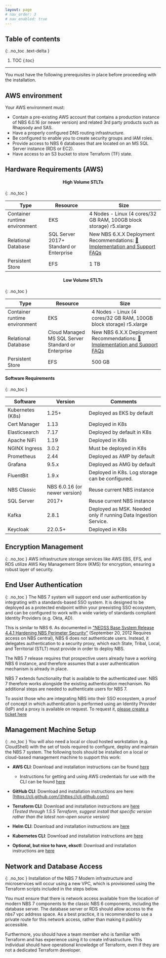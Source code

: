 ```yaml
---
layout: page
# nav_order: 3
# nav_enabled: true
---
```


## Table of contents
{: .no_toc .text-delta }

1. TOC
{:toc}

---

You must have the following prerequisites in place before proceeding with the installation.

## AWS environment
Your AWS environment must:

- Contain a pre-existing AWS account that contains a production instance of NBS 6.0.16 (or newer version) and related 3rd party products such as Rhapsody and SAS.
- Have a properly configured DNS routing infrastructure.
- Be configured to enable you to create security groups and IAM roles.
- Provide access to NBS 6 databases that are located on an MS SQL Server instance (RDS or EC2).
- Have access to an S3 bucket to store Terraform (TF) state.


## Hardware Requirements (AWS)

<h4 align="center"><b> High Volume STLTs </b></h4>
{: .no_toc }

| **Type** | **Resource** | **Size** |
|-----------|--------------|----------|
| Container runtime environment | EKS | 4 Nodes - Linux (4 cores/32 GB RAM, 100GB block storage) r5.xlarge |
| Relational Database | SQL Server 2017+ Standard or Enterprise | New NBS 6.X.X Deployment Recommendations: [📝 Implementation and Support FAQs](https://www.cdc.gov/nbs/php/technical-resources/implementation-and-support-faqs.html?CDC_AAref_Val=https://www.cdc.gov/nbs/resources/implementation-and-support.html) |
| Persistent Store | EFS | 1 TB |


<h4 align="center"><b> Low Volume STLTs </b></h4>
{: .no_toc }


| **Type** | **Resource** | **Size** |
|-----------|--------------|----------|
| Container runtime environment | EKS | 4 Nodes - Linux (4 cores/32 GB RAM, 100GB block storage) r5.xlarge |
| Relational Database | Cloud Managed MS SQL Server Standard or Enterprise | New NBS 6.X.X Deployment Recommendations: [📝 Implementation and Support FAQs](https://www.cdc.gov/nbs/php/technical-resources/implementation-and-support-faqs.html?CDC_AAref_Val=https://www.cdc.gov/nbs/resources/implementation-and-support.html) |
| Persistent Store | EFS | 500 GB |

#### Software Requirements
{: .no_toc }

| **Software**        | **Version**                   | **Comments**                                              |
|---------------------|-------------------------------|-----------------------------------------------------------|
| Kubernetes (K8s)    | 1.25+                          | Deployed as EKS by default                                |
| Cert Manager        | 1.13                           | Deployed in K8s                                           |
| Elasticsearch       | 7.17                           | Deployed by default in K8s                                |
| Apache NiFi         | 1.19                           | Deployed in K8s                                           |
| NGINX Ingress       | 3.0.2                          | Must be deployed in K8s                                   |
| Prometheus          | 2.44                           | Deployed as AMP by default                                |
| Grafana             | 9.5.x                          | Deployed as AMG by default                                |
| FluentBit           | 1.9.x                          | Deployed in K8s. Log storage can be configured.           |
| NBS Classic         | NBS 6.0.16 (or newer version)  | Reuse current NBS instance                                |
| SQL Server          | 2017+                          | Reuse current NBS instance                                |
| Kafka               | 2.8.1                          | Deployed as MSK. Needed only if running Data Ingestion Service. |
| Keycloak            | 22.0.5+                        | Deployed in K8s                                           |


## Encryption Management
{: .no_toc }
AWS infrastructure storage services like AWS EBS, EFS, and RDS utilize AWS Key Management Store (KMS) for encryption, ensuring a 
robust layer of security.

## End User Authentication
{: .no_toc }
The NBS 7 system will support end user authentication by integrating with a standards-based SSO system. It is designed to be deployed 
as a protected endpoint within your preexisting SSO ecosystem, and can be configured to work with a wide variety of standards compliant 
Identity Providers (e.g. Okta, AD).

This is similar to NBS 6. As documented in ["NEDSS Base System Release 4.4.1 Hardening NBS Perimeter Security"](https://cdcnbscentral.com/attachments/1995) (September 20, 2012 Requires access on NBS central), NBS 6 does not authenticate users. Instead, it delegates authentication to a security proxy, which each 
State, Tribal, Local, and Territorial (STLT) must provide in order to deploy NBS.

The NBS 7 release requires that prospective users already have a working NBS 6 instance, and therefore assumes that a user 
authentication mechanism is already in place.

NBS 7 extends functionality that is available to the authenticated user. NBS 7 therefore works alongside the existing authentication 
mechanism. No additional steps are needed to authenticate users for NBS 7. 

To assist those who are integrating NBS into their SSO ecosystem, a proof of concept in which authentication is performed using an 
Identity Provider (IdP) and a proxy is available on request. To request it, [please create a ticket here](https://cdcnbscentral.com/projects/nbs700/issues/new)

## Management Machine Setup
{: .no_toc }
You will also need a local or cloud hosted workstation (e.g. CloudShell) with the set of tools required to configure, deploy and maintain the 
NBS 7 system. The following tools should be installed on a local or cloud-based management machine to support this work:

- **AWS CLI**: Download and installation instructions can be found [here](https://aws.amazon.com/cli/)
  - Instructions for getting and using AWS credentials for use with the CLI can be found [here](https://docs.aws.amazon.com/cli/latest/userguide/cli-configure-files.html)

- **GitHub CLI**: Download and installation instructions are here:  
  [https://cli.github.com/](https://cli.github.com/)

- **Terraform CLI**: Download and installation instructions are [here](https://developer.hashicorp.com/terraform/tutorials/aws-get-started/install-cli)  
  *(Tested through 1.5.5 Terraform, suggest install that specific version rather than the latest non-open source version)*

- **Helm CLI**: Download and installation instructions are [here](https://helm.sh/docs/intro/install/)

- **Kubernetes CLI**: Download and installation instructions are [here](https://docs.aws.amazon.com/eks/latest/userguide/install-kubectl.html)

- **Optional, but nice to have, eksctl**: Download and installation instructions are [here](https://docs.aws.amazon.com/eks/latest/userguide/eksctl.html)

## Network and Database Access
{: .no_toc }
Installation of the NBS 7 Modern infrastructure and microservices will occur using a new VPC, which is provisioned using the Terraform scripts included in the steps below. 

You must ensure that there is network access available from the location of modern NBS 7 components to the classic NBS 6 components, including the database server. The database server or RDS should allow access to the nbs7 vpc address space. As a best practice, it is recommended to use a private route for this network access, rather than making it publicly accessible. 

Furthermore, you should have a team member who is familiar with Terraform and has experience using it to create infrastructure. This individual should have operational knowledge of Terraform, even if they are not a dedicated Terraform developer.

